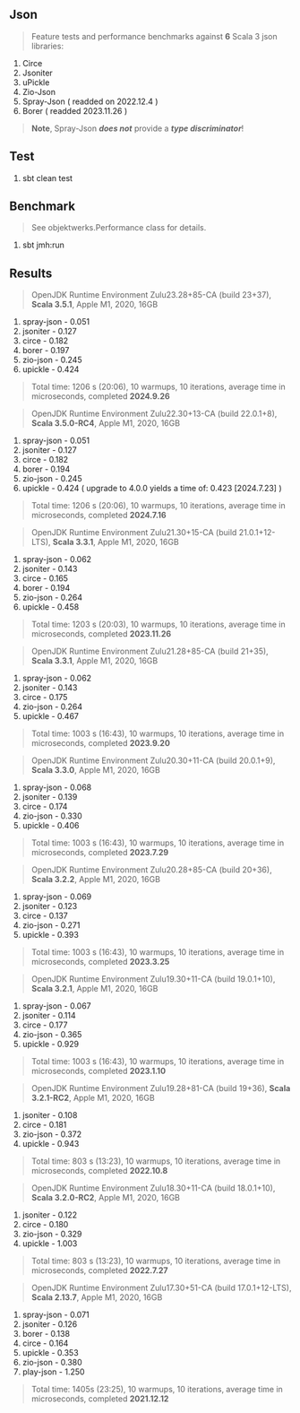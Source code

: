 Json
----
>Feature tests and performance benchmarks against **6** Scala 3 json libraries:
1. Circe
2. Jsoniter
3. uPickle
4. Zio-Json
5. Spray-Json ( readded on 2022.12.4 )
6. Borer ( readded 2023.11.26 )
>**Note**, Spray-Json ***does not*** provide a ***type discriminator***!

Test
----
1. sbt clean test

Benchmark
---------
>See objektwerks.Performance class for details.
1. sbt jmh:run

Results
-------
>OpenJDK Runtime Environment Zulu23.28+85-CA (build 23+37), **Scala 3.5.1**, Apple M1, 2020, 16GB
1. spray-json - 0.051
2. jsoniter - 0.127
3. circe - 0.182
4. borer - 0.197
5. zio-json - 0.245
6. upickle - 0.424
>Total time: 1206 s (20:06), 10 warmups, 10 iterations, average time in microseconds, completed **2024.9.26**

>OpenJDK Runtime Environment Zulu22.30+13-CA (build 22.0.1+8), **Scala 3.5.0-RC4**, Apple M1, 2020, 16GB
1. spray-json - 0.051
2. jsoniter - 0.127
3. circe - 0.182
4. borer - 0.194
5. zio-json - 0.245
6. upickle - 0.424 ( upgrade to 4.0.0 yields a time of: 0.423 [2024.7.23] )
>Total time: 1206 s (20:06), 10 warmups, 10 iterations, average time in microseconds, completed **2024.7.16**

>OpenJDK Runtime Environment Zulu21.30+15-CA (build 21.0.1+12-LTS), **Scala 3.3.1**, Apple M1, 2020, 16GB
1. spray-json - 0.062
2. jsoniter - 0.143
3. circe - 0.165
4. borer - 0.194
5. zio-json - 0.264
6. upickle - 0.458
>Total time: 1203 s (20:03), 10 warmups, 10 iterations, average time in microseconds, completed **2023.11.26**

>OpenJDK Runtime Environment Zulu21.28+85-CA (build 21+35), **Scala 3.3.1**, Apple M1, 2020, 16GB
1. spray-json - 0.062
2. jsoniter - 0.143
3. circe - 0.175
4. zio-json - 0.264
5. upickle - 0.467
>Total time: 1003 s (16:43), 10 warmups, 10 iterations, average time in microseconds, completed **2023.9.20**

>OpenJDK Runtime Environment Zulu20.30+11-CA (build 20.0.1+9), **Scala 3.3.0**, Apple M1, 2020, 16GB
1. spray-json - 0.068
2. jsoniter - 0.139
3. circe - 0.174
4. zio-json - 0.330
5. upickle - 0.406
>Total time: 1003 s (16:43), 10 warmups, 10 iterations, average time in microseconds, completed **2023.7.29**

>OpenJDK Runtime Environment Zulu20.28+85-CA (build 20+36), **Scala 3.2.2**, Apple M1, 2020, 16GB
1. spray-json - 0.069
2. jsoniter - 0.123
3. circe - 0.137
4. zio-json - 0.271
5. upickle - 0.393
>Total time: 1003 s (16:43), 10 warmups, 10 iterations, average time in microseconds, completed **2023.3.25**

>OpenJDK Runtime Environment Zulu19.30+11-CA (build 19.0.1+10), **Scala 3.2.1**, Apple M1, 2020, 16GB
1. spray-json - 0.067
2. jsoniter - 0.114
3. circe - 0.177
4. zio-json - 0.365
5. upickle - 0.929
>Total time: 1003 s (16:43), 10 warmups, 10 iterations, average time in microseconds, completed **2023.1.10**

>OpenJDK Runtime Environment Zulu19.28+81-CA (build 19+36), **Scala 3.2.1-RC2**, Apple M1, 2020, 16GB
1. jsoniter - 0.108
2. circe - 0.181
3. zio-json - 0.372
4. upickle - 0.943
>Total time: 803 s (13:23), 10 warmups, 10 iterations, average time in microseconds, completed **2022.10.8**

>OpenJDK Runtime Environment Zulu18.30+11-CA (build 18.0.1+10), **Scala 3.2.0-RC2**, Apple M1, 2020, 16GB
1. jsoniter - 0.122
2. circe - 0.180
3. zio-json - 0.329
4. upickle - 1.003
>Total time: 803 s (13:23), 10 warmups, 10 iterations, average time in microseconds, completed **2022.7.27**

>OpenJDK Runtime Environment Zulu17.30+51-CA (build 17.0.1+12-LTS), **Scala 2.13.7**, Apple M1, 2020, 16GB
1. spray-json - 0.071
2. jsoniter - 0.126
3. borer - 0.138
4. circe - 0.164
5. upickle - 0.353
6. zio-json - 0.380
7. play-json - 1.250
>Total time: 1405s (23:25), 10 warmups, 10 iterations, average time in microseconds, completed **2021.12.12**